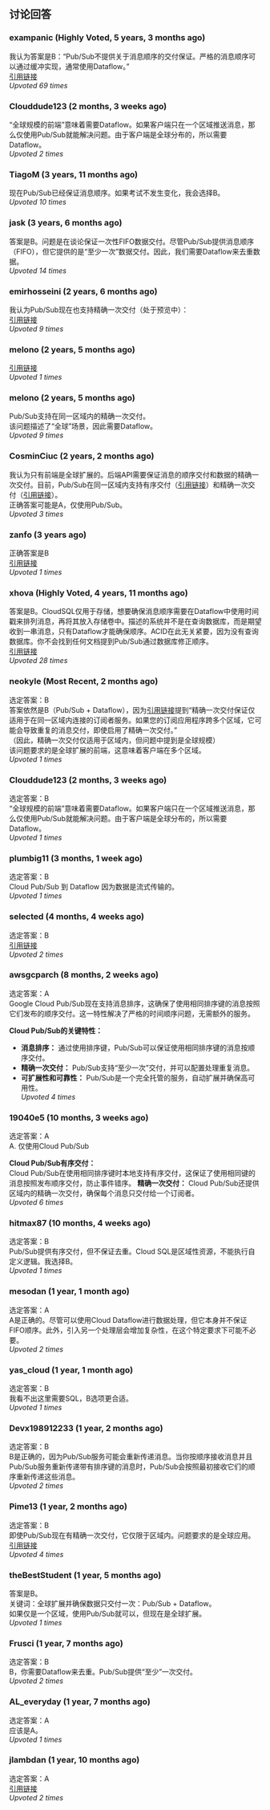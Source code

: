 ## 讨论回答

### exampanic (Highly Voted, 5 years, 3 months ago)
我认为答案是B：“Pub/Sub不提供关于消息顺序的交付保证。严格的消息顺序可以通过缓冲实现，通常使用Dataflow。”  
[引用链接](https://cloud.google.com/solutions/data-lifecycle-cloud-platform)  
*Upvoted 69 times*

### Clouddude123 (2 months, 3 weeks ago)
“全球规模的前端”意味着需要Dataflow。如果客户端只在一个区域推送消息，那么仅使用Pub/Sub就能解决问题。由于客户端是全球分布的，所以需要Dataflow。  
*Upvoted 2 times*

### TiagoM (3 years, 11 months ago)
现在Pub/Sub已经保证消息顺序。如果考试不发生变化，我会选择B。  
*Upvoted 10 times*

### jask (3 years, 6 months ago)
答案是B。问题是在谈论保证一次性FIFO数据交付。尽管Pub/Sub提供消息顺序（FIFO），但它提供的是“至少一次”数据交付。因此，我们需要Dataflow来去重数据。  
*Upvoted 14 times*

### emirhosseini (2 years, 6 months ago)
我认为Pub/Sub现在也支持精确一次交付（处于预览中）：  
[引用链接](https://cloud.google.com/pubsub/docs/exactly-once-delivery)  
*Upvoted 9 times*

### melono (2 years, 5 months ago)
[引用链接](https://cloud.google.com/pubsub/docs/exactly-once-delivery)  
*Upvoted 1 times*

### melono (2 years, 5 months ago)
Pub/Sub支持在同一区域内的精确一次交付。  
该问题描述了“全球”场景，因此需要Dataflow。  
*Upvoted 9 times*

### CosminCiuc (2 years, 2 months ago)
我认为只有前端是全球扩展的。后端API需要保证消息的顺序交付和数据的精确一次交付。目前，Pub/Sub在同一区域内支持有序交付（[引用链接](https://cloud.google.com/pubsub/docs/ordering#receiving_messages_in_order)）和精确一次交付（[引用链接](https://cloud.google.com/pubsub/docs/exactly-once-delivery#exactly-once_delivery_guarantees)）。  
正确答案可能是A，仅使用Pub/Sub。  
*Upvoted 3 times*

### zanfo (3 years ago)
正确答案是B  
[引用链接](https://cloud.google.com/pubsub/docs/stream-messages-dataflow)  
*Upvoted 1 times*

### xhova (Highly Voted, 4 years, 11 months ago)
答案是B。CloudSQL仅用于存储，想要确保消息顺序需要在Dataflow中使用时间戳来排列消息，再将其放入存储卷中。描述的系统并不是在查询数据库，而是期望收到一串消息，只有Dataflow才能确保顺序。ACID在此无关紧要，因为没有查询数据库。你不会找到任何文档提到Pub/Sub通过数据库修正顺序。  
[引用链接](https://cloud.google.com/pubsub/docs/pubsub-dataflow)  
*Upvoted 28 times*

### neokyle (Most Recent, 2 months ago)
选定答案：B  
答案依然是B（Pub/Sub + Dataflow），因为[引用链接](https://cloud.google.com/pubsub/docs/exactly-once-delivery#regional_considerations)提到“精确一次交付保证仅适用于在同一区域内连接的订阅者服务。如果您的订阅应用程序跨多个区域，它可能会导致重复的消息交付，即使启用了精确一次交付。”  
（因此，精确一次交付仅适用于区域内，但问题中提到是全球规模）  
该问题要求的是全球扩展的前端，这意味着客户端在多个区域。  
*Upvoted 1 times*

### Clouddude123 (2 months, 3 weeks ago)
选定答案：B  
“全球规模的前端”意味着需要Dataflow。如果客户端只在一个区域推送消息，那么仅使用Pub/Sub就能解决问题。由于客户端是全球分布的，所以需要Dataflow。  
*Upvoted 1 times*

### plumbig11 (3 months, 1 week ago)
选定答案：B  
Cloud Pub/Sub 到 Dataflow 因为数据是流式传输的。  
*Upvoted 1 times*

### selected (4 months, 4 weeks ago)
选定答案：B  
[引用链接](https://cloud.google.com/pubsub/docs/exactly-once-delivery#regional_considerations)  
*Upvoted 2 times*

### awsgcparch (8 months, 2 weeks ago)
选定答案：A  
Google Cloud Pub/Sub现在支持消息排序，这确保了使用相同排序键的消息按照它们发布的顺序交付。这一特性解决了严格的时间顺序问题，无需额外的服务。

**Cloud Pub/Sub的关键特性：**
- **消息排序：** 通过使用排序键，Pub/Sub可以保证使用相同排序键的消息按顺序交付。
- **精确一次交付：** Pub/Sub支持“至少一次”交付，并可以配置处理重复消息。
- **可扩展性和可靠性：** Pub/Sub是一个完全托管的服务，自动扩展并确保高可用性。  
*Upvoted 4 times*

### 19040e5 (10 months, 3 weeks ago)
选定答案：A  
A. 仅使用Cloud Pub/Sub

**Cloud Pub/Sub有序交付：**  
Cloud Pub/Sub在使用相同排序键时本地支持有序交付，这保证了使用相同键的消息按照发布顺序交付，防止事件错序。
**精确一次交付：** Cloud Pub/Sub还提供区域内的精确一次交付，确保每个消息只交付给一个订阅者。  
*Upvoted 6 times*

### hitmax87 (10 months, 4 weeks ago)
选定答案：B  
Pub/Sub提供有序交付，但不保证去重。Cloud SQL是区域性资源，不能执行自定义逻辑。我选择B。  
*Upvoted 1 times*

### mesodan (1 year, 1 month ago)
选定答案：A  
A是正确的。尽管可以使用Cloud Dataflow进行数据处理，但它本身并不保证FIFO顺序。此外，引入另一个处理层会增加复杂性，在这个特定要求下可能不必要。  
*Upvoted 2 times*

### yas_cloud (1 year, 1 month ago)
选定答案：B  
我看不出这里需要SQL，B选项更合适。  
*Upvoted 1 times*

### Devx198912233 (1 year, 2 months ago)
选定答案：B  
B是正确的，因为Pub/Sub服务可能会重新传递消息。当你按顺序接收消息并且Pub/Sub服务重新传递带有排序键的消息时，Pub/Sub会按照最初接收它们的顺序重新传递这些消息。  
*Upvoted 2 times*

### Pime13 (1 year, 2 months ago)
选定答案：B  
即使Pub/Sub现在有精确一次交付，它仅限于区域内。问题要求的是全球应用。  
[引用链接](https://cloud.google.com/pubsub/docs/exactly-once-delivery#exactly-once_delivery_2)  
*Upvoted 4 times*

### theBestStudent (1 year, 5 months ago)
答案是B。  
关键词：全球扩展并确保数据只交付一次：Pub/Sub + Dataflow。  
如果仅是一个区域，使用Pub/Sub就可以，但现在是全球扩展。  
*Upvoted 1 times*

### Frusci (1 year, 7 months ago)
选定答案：B  
B，你需要Dataflow来去重。Pub/Sub提供“至少”一次交付。  
*Upvoted 2 times*

### AL_everyday (1 year, 7 months ago)
选定答案：A  
应该是A。  
*Upvoted 1 times*

### jlambdan (1 year, 10 months ago)
选定答案：A  
[引用链接](https://cloud.google.com/pubsub/docs/exactly-once-delivery)  
*Upvoted 2 times*
